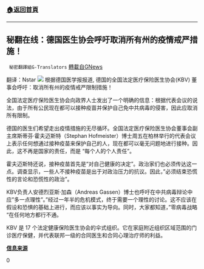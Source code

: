 ###  [:house:返回首頁](https://github.com/ourhimalayas/txt)
---


## 秘翻在线：德国医生协会呼吁取消所有州的疫情戒严措施！
` 秘密翻譯組G-Translators` [轉載自GNews](https://gnews.org/zh-hans/1540676/)

翻译：Nstar
![](https://assets.gnews.org/wp-content/uploads/2021/09/Screenshot-2021-09-19-003527.jpg)
根据德国医学报报道, 德国的全国法定医疗保险医生协会(KBV) 董事会呼吁：取消所有州的疫情戒严限制措施！

全国法定医疗保险医生协会向政界人士发出了一个明确的信息：根据代表会议的说法，由于所有公民现在都可以接种疫苗并保护自己免中共病毒的侵害，因此应取消所有限制。

德国的医生们希望走出疫情措施的无尽循环。全国法定医疗保险医生协会董事会副主席斯蒂芬·霍夫迈斯特（Stephan Hofmeister）博士周五在柏林举行的代表会议上表示任何想通过接种疫苗来保护自己的人，现在都可以毫无问题地进行接种。因此，这不再是国家的责任，而是 “每个人的个人责任”。

霍夫迈斯特还说，接种疫苗首先是“对自己健康的决定”。政治家们也必须传达这一点。调查显示，一些人不接种疫苗是出于对政治压力的抗议。因此，”必须结束恐慌性的言论和恐慌性的政治”。

KBV负责人安德烈亚斯·加森（Andreas Gassen）博士也呼吁在中共病毒辩论中应”多一点理性”。”经过一年半的危机模式，终于需要一个理性的讨论。这不应该在假设和恐惧的基础上进行，而应该以事实为导向。同时，大家都知道，”零病毒战略 “在任何地方都行不通。

KBV 是 17 个法定健康保险医生协会的伞式组织。它在家庭附近组织区域范围的门诊医疗保健，并代表联邦一级的合同医生和合同心理治疗师的利益。

**[信息来源](https://www.aerztezeitung.de/Politik/KBV-Vorstand-fordert-Alle-staatlichen-Corona-Massnahmen-aufheben-422893.html)**

0
